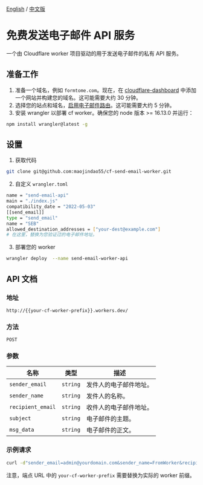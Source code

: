[English](README.md) / [中文版](README-CN.md)
# 免费发送电子邮件 API 服务

一个由 Cloudflare worker 项目驱动的用于发送电子邮件的私有 API 服务。

## 准备工作
1. 准备一个域名，例如 `formtome.com`。现在，在 [cloudflare-dashboard](https://dash.cloudflare.com/ca3b2549d8dcb98799c42e7b56f4e912/add-site) 中添加一个网站并构建您的域名。这可能需要大约 30 分钟。
2. 选择您的站点和域名，[启用电子邮件路由](https://developers.cloudflare.com/email-routing/get-started/enable-email-routing/)。这可能需要大约 5 分钟。
3. 安装 wrangler 以部署 cf worker。确保您的 node 版本 >= 16.13.0 并运行：
```sh
npm install wrangler@latest -g
```

## 设置
1. 获取代码
```sh
git clone git@github.com:maojindao55/cf-send-email-worker.git
```
2. 自定义 `wrangler.toml`

```sh
name = "send-email-api" 
main = "./index.js" 
compatibility_date = "2022-05-03"
[[send_email]]
type = "send_email"
name = "SEB"
allowed_destination_addresses = ["your-dest@example.com"] 
# 在这里，替换为您验证过的电子邮件地址。
```
3. 部署您的 worker

```sh
wrangler deploy  --name send-email-worker-api
```

## API 文档

### 地址

`http://{{your-cf-worker-prefix}}.workers.dev/`

### 方法

`POST`

### 参数

| 名称 | 类型 | 描述 |
| --- | --- | --- |
| `sender_email` | `string` | 发件人的电子邮件地址。 |
| `sender_name` | `string` | 发件人的名称。 |
| `recipient_email` | `string` | 收件人的电子邮件地址。 |
| `subject` | `string` | 电子邮件的主题。 |
| `msg_data` | `string` | 电子邮件的正文。 |

### 示例请求

```sh
curl -d"sender_email=admin@yourdomain.com&sender_name=FromWorker&recipient_email=your-dest@example.com&subject='Hello Guy!'&msg_data='My first email sent!'" "http://send-email-worker-api.workers.dev/"
```

注意，端点 URL 中的 `your-cf-worker-prefix` 需要替换为实际的 worker 前缀。
